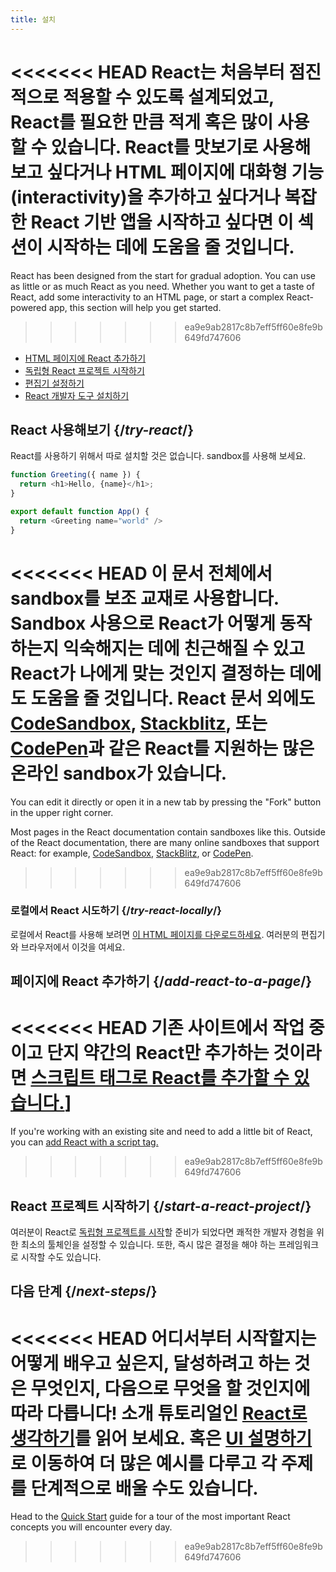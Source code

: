 ```yaml
---
title: 설치
---
```


<Intro>

<<<<<<< HEAD
React는 처음부터 점진적으로 적용할 수 있도록 설계되었고, React를 필요한 만큼 적게 혹은 많이 사용할 수 있습니다. React를 맛보기로 사용해 보고 싶다거나 HTML 페이지에 대화형 기능(interactivity)을 추가하고 싶다거나 복잡한 React 기반 앱을 시작하고 싶다면 이 섹션이 시작하는 데에 도움을 줄 것입니다.
=======
React has been designed from the start for gradual adoption. You can use as little or as much React as you need. Whether you want to get a taste of React, add some interactivity to an HTML page, or start a complex React-powered app, this section will help you get started.
>>>>>>> ea9e9ab2817c8b7eff5ff60e8fe9b649fd747606

</Intro>

<YouWillLearn isChapter={true}>

* [HTML 페이지에 React 추가하기](/learn/add-react-to-a-website)
* [독립형 React 프로젝트 시작하기](/learn/start-a-new-react-project)
* [편집기 설정하기](/learn/editor-setup)
* [React 개발자 도구 설치하기](/learn/react-developer-tools)

</YouWillLearn>

## React 사용해보기 {/*try-react*/}

React를 사용하기 위해서 따로 설치할 것은 없습니다. sandbox를 사용해 보세요.

<Sandpack>

```js
function Greeting({ name }) {
  return <h1>Hello, {name}</h1>;
}

export default function App() {
  return <Greeting name="world" />
}
```

</Sandpack>

<<<<<<< HEAD
이 문서 전체에서 sandbox를 보조 교재로 사용합니다. Sandbox 사용으로 React가 어떻게 동작하는지 익숙해지는 데에 친근해질 수 있고 React가 나에게 맞는 것인지 결정하는 데에도 도움을 줄 것입니다. React 문서 외에도 [CodeSandbox](https://codesandbox.io/s/new), [Stackblitz](https://stackblitz.com/fork/react), 또는 [CodePen](
https://codepen.io/pen/?template=wvdqJJm)과 같은 React를 지원하는 많은 온라인 sandbox가 있습니다.
=======
You can edit it directly or open it in a new tab by pressing the "Fork" button in the upper right corner.

Most pages in the React documentation contain sandboxes like this. Outside of the React documentation, there are many online sandboxes that support React: for example, [CodeSandbox](https://codesandbox.io/s/new), [StackBlitz](https://stackblitz.com/fork/react), or [CodePen](https://codepen.io/pen?&editors=0010&layout=left&prefill_data_id=3f4569d1-1b11-4bce-bd46-89090eed5ddb).
>>>>>>> ea9e9ab2817c8b7eff5ff60e8fe9b649fd747606

### 로컬에서 React 시도하기 {/*try-react-locally*/}

로컬에서 React를 사용해 보려면 [이 HTML 페이지를 다운로드하세요](https://raw.githubusercontent.com/reactjs/reactjs.org/main/static/html/single-file-example.html). 여러분의 편집기와 브라우저에서 이것을 여세요.

## 페이지에 React 추가하기 {/*add-react-to-a-page*/}

<<<<<<< HEAD
기존 사이트에서 작업 중이고 단지 약간의 React만 추가하는 것이라면 [스크립트 태그로 React를 추가할 수 있습니다.](/learn/add-react-to-a-website)]
=======
If you're working with an existing site and need to add a little bit of React, you can [add React with a script tag.](/learn/add-react-to-a-website)
>>>>>>> ea9e9ab2817c8b7eff5ff60e8fe9b649fd747606

## React 프로젝트 시작하기 {/*start-a-react-project*/}

여러분이 React로 [독립형 프로젝트를 시작](/learn/start-a-new-react-project)할 준비가 되었다면 쾌적한 개발자 경험을 위한 최소의 툴체인을 설정할 수 있습니다. 또한, 즉시 많은 결정을 해야 하는 프레임워크로 시작할 수도 있습니다.

## 다음 단계 {/*next-steps*/}

<<<<<<< HEAD
어디서부터 시작할지는 어떻게 배우고 싶은지, 달성하려고 하는 것은 무엇인지, 다음으로 무엇을 할 것인지에 따라 다릅니다! 소개 튜토리얼인 [React로 생각하기](/learn/thinking-in-react)를 읽어 보세요. 혹은 [UI 설명하기](/learn/describing-the-ui)로 이동하여 더 많은 예시를 다루고 각 주제를 단계적으로 배울 수도 있습니다.
=======
Head to the [Quick Start](/learn) guide for a tour of the most important React concepts you will encounter every day.

>>>>>>> ea9e9ab2817c8b7eff5ff60e8fe9b649fd747606
